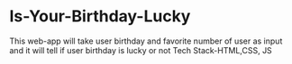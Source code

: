 # Is-Your-Birthday-Lucky

This web-app will take user birthday and favorite number of user as input and it will tell if user birthday is lucky or not Tech Stack-HTML,CSS, JS
